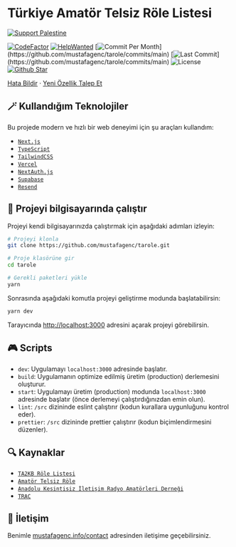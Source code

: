 # Türkiye Amatör Telsiz Röle Listesi

[![Support Palestine](https://raw.githubusercontent.com/Safouene1/support-palestine-banner/master/banner-support.svg)](https://github.com/Safouene1/support-palestine-banner/blob/master/Markdown-pages/Support.md)

[![CodeFactor](https://www.codefactor.io/repository/github/mustafagenc/tarole/badge)](https://www.codefactor.io/repository/github/mustafagenc/tarole) [![HelpWanted](https://img.shields.io/badge/Help%20Wanted-Contribute-blue)](https://github.com/mustafagenc/tarole/issues?q=is:issue+is:open+label:%22%F0%9F%99%8B%F0%9F%8F%BB%E2%80%8D%E2%99%82%EF%B8%8Fhelp+wanted%22) [![Commit Per Month](https://img.shields.io/github/commit-activity/m/mustafagenc/tarole?)](https://github.com/mustafagenc/tarole/commits/main) [![Last Commit](https://img.shields.io/github/last-commit/mustafagenc/tarole?)](https://github.com/mustafagenc/tarole/commits/main) ![License](https://img.shields.io/github/license/mustafagenc/tarole?label=License) [![Github Star](https://img.shields.io/github/stars/mustafagenc/tarole)](https://github.com/mustafagenc/tarole/stargazers)

[Hata Bildir](https://github.com/mustafagenc/tarole/issues) · [Yeni Özellik Talep Et](https://github.com/mustafagenc/tarole/issues)

## 🪄 Kullandığım Teknolojiler

Bu projede modern ve hızlı bir web deneyimi için şu araçları kullandım:

- [`Next.js`](https://nextjs.org/)
- [`TypeScript`](https://www.typescriptlang.org/)
- [`TailwindCSS`](https://tailwindcss.com/)
- [`Vercel`](https://vercel.com/)
- [`NextAuth.js`](https://next-auth.js.org/)
- [`Supabase`](https://supabase.com/)
- [`Resend`](https://resend.com/)

## 🏁 Projeyi bilgisayarında çalıştır

Projeyi kendi bilgisayarınızda çalıştırmak için aşağıdaki adımları izleyin:

```bash
# Projeyi klonla
git clone https://github.com/mustafagenc/tarole.git

# Proje klasörüne gir
cd tarole

# Gerekli paketleri yükle
yarn
```

Sonrasında aşağıdaki komutla projeyi geliştirme modunda başlatabilirsin:

```bash
yarn dev
```

Tarayıcında [http://localhost:3000](http://localhost:3000) adresini açarak projeyi görebilirsin.

## 🎮 Scripts

- `dev`: Uygulamayı `localhost:3000` adresinde başlatır.
- `build`: Uygulamanın optimize edilmiş üretim (production) derlemesini oluşturur.
- `start`: Uygulamayı üretim (production) modunda `localhost:3000` adresinde başlatır (önce derlemeyi çalıştırdığınızdan emin olun).
- `lint`: `/src` dizininde eslint çalıştırır (kodun kurallara uygunluğunu kontrol eder).
- `prettier`: `/src` dizininde prettier çalıştırır (kodun biçimlendirmesini düzenler).

## 🔍 Kaynaklar

- [`TA2KB Röle Listesi`](https://ta2kb.com/tarole.asp)
- [`Amatör Telsiz Röle`](https://amatortelsizcilik.com.tr/anasayfa)
- [`Anadolu Kesintisiz İletişim Radyo Amatörleri Derneği`](https://www.akrad.org.tr/turkiye-geneli-role-listesi/)
- [`TRAC`](https://trac.org.tr/tr/role-bilgileri)

## 💬 İletişim

Benimle [mustafagenc.info/contact](https://mustafagenc.info/contact) adresinden iletişime geçebilirsiniz.
